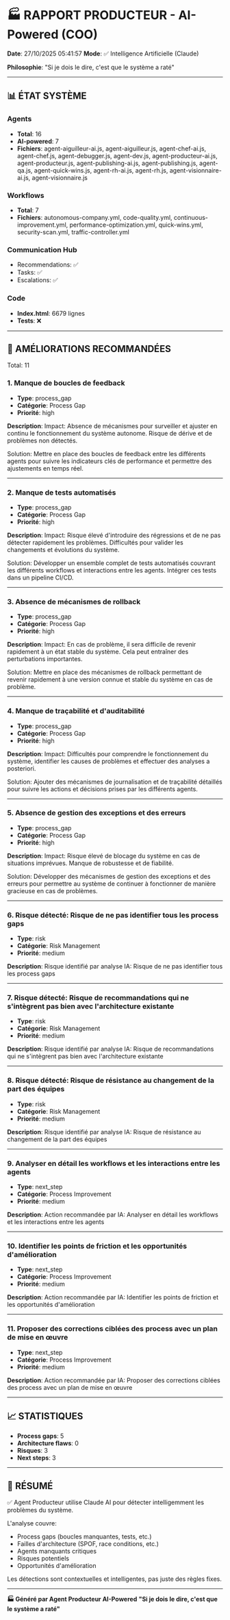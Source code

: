 # 🏭 RAPPORT PRODUCTEUR - AI-Powered (COO)

**Date**: 27/10/2025 05:41:57
**Mode**: ✅ Intelligence Artificielle (Claude)

**Philosophie**: "Si je dois le dire, c'est que le système a raté"

---

## 📊 ÉTAT SYSTÈME

### Agents
- **Total**: 16
- **AI-powered**: 7
- **Fichiers**: agent-aiguilleur-ai.js, agent-aiguilleur.js, agent-chef-ai.js, agent-chef.js, agent-debugger.js, agent-dev.js, agent-producteur-ai.js, agent-producteur.js, agent-publishing-ai.js, agent-publishing.js, agent-qa.js, agent-quick-wins.js, agent-rh-ai.js, agent-rh.js, agent-visionnaire-ai.js, agent-visionnaire.js

### Workflows
- **Total**: 7
- **Fichiers**: autonomous-company.yml, code-quality.yml, continuous-improvement.yml, performance-optimization.yml, quick-wins.yml, security-scan.yml, traffic-controller.yml

### Communication Hub
- Recommendations: ✅
- Tasks: ✅
- Escalations: ✅

### Code
- **Index.html**: 6679 lignes
- **Tests**: ❌

---

## 🔧 AMÉLIORATIONS RECOMMANDÉES

Total: 11


### 1. Manque de boucles de feedback

- **Type**: process_gap
- **Catégorie**: Process Gap
- **Priorité**: high

**Description**:
Impact: Absence de mécanismes pour surveiller et ajuster en continu le fonctionnement du système autonome. Risque de dérive et de problèmes non détectés.

Solution: Mettre en place des boucles de feedback entre les différents agents pour suivre les indicateurs clés de performance et permettre des ajustements en temps réel.

---

### 2. Manque de tests automatisés

- **Type**: process_gap
- **Catégorie**: Process Gap
- **Priorité**: high

**Description**:
Impact: Risque élevé d'introduire des régressions et de ne pas détecter rapidement les problèmes. Difficultés pour valider les changements et évolutions du système.

Solution: Développer un ensemble complet de tests automatisés couvrant les différents workflows et interactions entre les agents. Intégrer ces tests dans un pipeline CI/CD.

---

### 3. Absence de mécanismes de rollback

- **Type**: process_gap
- **Catégorie**: Process Gap
- **Priorité**: high

**Description**:
Impact: En cas de problème, il sera difficile de revenir rapidement à un état stable du système. Cela peut entraîner des perturbations importantes.

Solution: Mettre en place des mécanismes de rollback permettant de revenir rapidement à une version connue et stable du système en cas de problème.

---

### 4. Manque de traçabilité et d'auditabilité

- **Type**: process_gap
- **Catégorie**: Process Gap
- **Priorité**: high

**Description**:
Impact: Difficultés pour comprendre le fonctionnement du système, identifier les causes de problèmes et effectuer des analyses a posteriori.

Solution: Ajouter des mécanismes de journalisation et de traçabilité détaillés pour suivre les actions et décisions prises par les différents agents.

---

### 5. Absence de gestion des exceptions et des erreurs

- **Type**: process_gap
- **Catégorie**: Process Gap
- **Priorité**: high

**Description**:
Impact: Risque élevé de blocage du système en cas de situations imprévues. Manque de robustesse et de fiabilité.

Solution: Développer des mécanismes de gestion des exceptions et des erreurs pour permettre au système de continuer à fonctionner de manière gracieuse en cas de problèmes.

---

### 6. Risque détecté: Risque de ne pas identifier tous les process gaps

- **Type**: risk
- **Catégorie**: Risk Management
- **Priorité**: medium

**Description**:
Risque identifié par analyse IA: Risque de ne pas identifier tous les process gaps

---

### 7. Risque détecté: Risque de recommandations qui ne s'intègrent pas bien avec l'architecture existante

- **Type**: risk
- **Catégorie**: Risk Management
- **Priorité**: medium

**Description**:
Risque identifié par analyse IA: Risque de recommandations qui ne s'intègrent pas bien avec l'architecture existante

---

### 8. Risque détecté: Risque de résistance au changement de la part des équipes

- **Type**: risk
- **Catégorie**: Risk Management
- **Priorité**: medium

**Description**:
Risque identifié par analyse IA: Risque de résistance au changement de la part des équipes

---

### 9. Analyser en détail les workflows et les interactions entre les agents

- **Type**: next_step
- **Catégorie**: Process Improvement
- **Priorité**: medium

**Description**:
Action recommandée par IA: Analyser en détail les workflows et les interactions entre les agents

---

### 10. Identifier les points de friction et les opportunités d'amélioration

- **Type**: next_step
- **Catégorie**: Process Improvement
- **Priorité**: medium

**Description**:
Action recommandée par IA: Identifier les points de friction et les opportunités d'amélioration

---

### 11. Proposer des corrections ciblées des process avec un plan de mise en œuvre

- **Type**: next_step
- **Catégorie**: Process Improvement
- **Priorité**: medium

**Description**:
Action recommandée par IA: Proposer des corrections ciblées des process avec un plan de mise en œuvre




---

## 📈 STATISTIQUES

- **Process gaps**: 5
- **Architecture flaws**: 0
- **Risques**: 3
- **Next steps**: 3

---

## 🎯 RÉSUMÉ

✅ Agent Producteur utilise Claude AI pour détecter intelligemment les problèmes du système.

L'analyse couvre:
- Process gaps (boucles manquantes, tests, etc.)
- Failles d'architecture (SPOF, race conditions, etc.)
- Agents manquants critiques
- Risques potentiels
- Opportunités d'amélioration

Les détections sont contextuelles et intelligentes, pas juste des règles fixes.

---

**🏭 Généré par Agent Producteur AI-Powered**
**"Si je dois le dire, c'est que le système a raté"**
